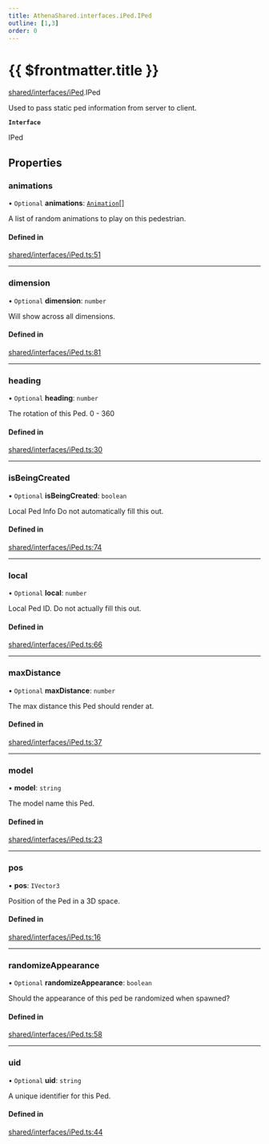 ```yaml
---
title: AthenaShared.interfaces.iPed.IPed
outline: [1,3]
order: 0
---
```


# {{ $frontmatter.title }}


[shared/interfaces/iPed](../modules/shared_interfaces_iPed.md).IPed

Used to pass static ped information from server to client.

**`Interface`**

IPed

## Properties

### animations

• `Optional` **animations**: [`Animation`](shared_interfaces_animation_Animation.md)[]

A list of random animations to play on this pedestrian.

#### Defined in

[shared/interfaces/iPed.ts:51](https://github.com/Stuyk/altv-athena/blob/d9b1cbb/src/core/shared/interfaces/iPed.ts#L51)

___

### dimension

• `Optional` **dimension**: `number`

Will show across all dimensions.

#### Defined in

[shared/interfaces/iPed.ts:81](https://github.com/Stuyk/altv-athena/blob/d9b1cbb/src/core/shared/interfaces/iPed.ts#L81)

___

### heading

• `Optional` **heading**: `number`

The rotation of this Ped. 0 - 360

#### Defined in

[shared/interfaces/iPed.ts:30](https://github.com/Stuyk/altv-athena/blob/d9b1cbb/src/core/shared/interfaces/iPed.ts#L30)

___

### isBeingCreated

• `Optional` **isBeingCreated**: `boolean`

Local Ped Info
Do not automatically fill this out.

#### Defined in

[shared/interfaces/iPed.ts:74](https://github.com/Stuyk/altv-athena/blob/d9b1cbb/src/core/shared/interfaces/iPed.ts#L74)

___

### local

• `Optional` **local**: `number`

Local Ped ID.
Do not actually fill this out.

#### Defined in

[shared/interfaces/iPed.ts:66](https://github.com/Stuyk/altv-athena/blob/d9b1cbb/src/core/shared/interfaces/iPed.ts#L66)

___

### maxDistance

• `Optional` **maxDistance**: `number`

The max distance this Ped should render at.

#### Defined in

[shared/interfaces/iPed.ts:37](https://github.com/Stuyk/altv-athena/blob/d9b1cbb/src/core/shared/interfaces/iPed.ts#L37)

___

### model

• **model**: `string`

The model name this Ped.

#### Defined in

[shared/interfaces/iPed.ts:23](https://github.com/Stuyk/altv-athena/blob/d9b1cbb/src/core/shared/interfaces/iPed.ts#L23)

___

### pos

• **pos**: `IVector3`

Position of the Ped in a 3D space.

#### Defined in

[shared/interfaces/iPed.ts:16](https://github.com/Stuyk/altv-athena/blob/d9b1cbb/src/core/shared/interfaces/iPed.ts#L16)

___

### randomizeAppearance

• `Optional` **randomizeAppearance**: `boolean`

Should the appearance of this ped be randomized when spawned?

#### Defined in

[shared/interfaces/iPed.ts:58](https://github.com/Stuyk/altv-athena/blob/d9b1cbb/src/core/shared/interfaces/iPed.ts#L58)

___

### uid

• `Optional` **uid**: `string`

A unique identifier for this Ped.

#### Defined in

[shared/interfaces/iPed.ts:44](https://github.com/Stuyk/altv-athena/blob/d9b1cbb/src/core/shared/interfaces/iPed.ts#L44)
